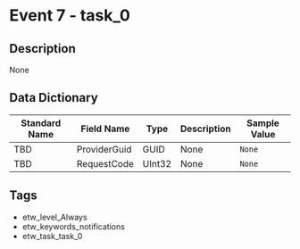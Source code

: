 # Event 7 - task_0

## Description
None

## Data Dictionary
|Standard Name|Field Name|Type|Description|Sample Value|
|---|---|---|---|---|
|TBD|ProviderGuid|GUID|None|`None`|
|TBD|RequestCode|UInt32|None|`None`|

## Tags
* etw_level_Always
* etw_keywords_notifications
* etw_task_task_0